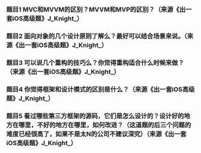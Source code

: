 ### 题目1 MVC和MVVM的区别？MVVM和MVP的区别？（来源《出一套iOS高级题》J_Knight_）

### 题目2 面向对象的几个设计原则了解么？最好可以结合场景来说。（来源《出一套iOS高级题》J_Knight_）

### 题目3 可以说几个重构的技巧么？你觉得重构适合什么时候来做？（来源《出一套iOS高级题》J_Knight_）

### 题目4 你觉得框架和设计模式的区别是什么？（来源《出一套iOS高级题》J_Knight_）

### 题目5 看过哪些第三方框架的源码，它们是怎么设计的？设计好的地方在哪里，不好的地方在哪里，如何改进？（这道题的后三个问题的难度已经很高了，如果不是太N的公司不建议深究）（来源《出一套iOS高级题》J_Knight_）